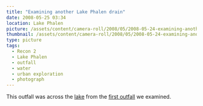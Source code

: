 ```yaml
---
title: "Examining another Lake Phalen drain"
date: 2008-05-25 03:34
location: Lake Phalen
picture: /assets/content/camera-roll/2008/05/2008-05-24-examining-another-lake-phalen-drain/recon-2-037.jpg
thumbnail: /assets/content/camera-roll/2008/05/2008-05-24-examining-another-lake-phalen-drain/recon-2-037-thumbnail.jpg
type: picture
tags:
  - Recon 2
  - Lake Phalen
  - outfall
  - water
  - urban exploration
  - photograph
---
```

This outfall was across the [lake](/lake-phalen/) from the [first outfall](/inside-first-drain-at-lake-phalen/) we examined.